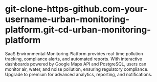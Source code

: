 # git-clone-https-github.com-your-username-urban-monitoring-platform.git-cd-urban-monitoring-platform
SaaS Environmental Monitoring Platform provides real-time pollution tracking, compliance alerts, and automated reports. With interactive dashboards powered by Google Maps API and PostgreSQL, users can monitor air, water, and noise pollution, ensuring regulatory compliance. Upgrade to premium for advanced analytics, reporting, and notifications.
